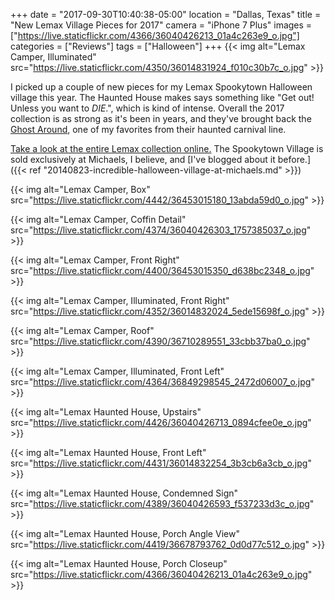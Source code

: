 +++
date = "2017-09-30T10:40:38-05:00"
location = "Dallas, Texas"
title = "New Lemax Village Pieces for 2017"
camera = "iPhone 7 Plus"
images = ["https://live.staticflickr.com/4366/36040426213_01a4c263e9_o.jpg"]
categories = ["Reviews"]
tags = ["Halloween"]
+++
{{< img alt="Lemax Camper, Illuminated" src="https://live.staticflickr.com/4350/36014831924_f010c30b7c_o.jpg" >}}
<!--more-->

I picked up a couple of new pieces for my Lemax Spookytown Halloween village this year. The Haunted House makes says something like "Get out! Unless you want to _DIE_.", which is kind of intense. Overall the 2017 collection is as strong as it's been in years, and they've brought back the [Ghost Around](https://www.lemaxcollection.com/villages/spooky-town/sights-and-sounds/ghost-around-74221), one of my favorites from their haunted carnival line.

[Take a look at the entire Lemax collection online.](http://www.lemaxcollection.com/villages/spooky-town/sights-and-sounds) The Spookytown Village is sold exclusively at Michaels, I believe, and [I've blogged about it before.]({{< ref "20140823-incredible-halloween-village-at-michaels.md" >}})

{{< img alt="Lemax Camper, Box" src="https://live.staticflickr.com/4442/36453015180_13abda59d0_o.jpg" >}}

{{< img alt="Lemax Camper, Coffin Detail" src="https://live.staticflickr.com/4374/36040426303_1757385037_o.jpg" >}}

{{< img alt="Lemax Camper, Front Right" src="https://live.staticflickr.com/4400/36453015350_d638bc2348_o.jpg" >}}

{{< img alt="Lemax Camper, Illuminated, Front Right" src="https://live.staticflickr.com/4352/36014832024_5ede15698f_o.jpg" >}}

{{< img alt="Lemax Camper, Roof" src="https://live.staticflickr.com/4390/36710289551_33cbb37ba0_o.jpg" >}}

{{< img alt="Lemax Camper, Illuminated, Front Left" src="https://live.staticflickr.com/4364/36849298545_2472d06007_o.jpg" >}}

{{< img alt="Lemax Haunted House, Upstairs" src="https://live.staticflickr.com/4426/36040426713_0894cfee0e_o.jpg" >}}

{{< img alt="Lemax Haunted House, Front Left" src="https://live.staticflickr.com/4431/36014832254_3b3cb6a3cb_o.jpg" >}}

{{< img alt="Lemax Haunted House, Condemned Sign" src="https://live.staticflickr.com/4389/36040426593_f537233d3c_o.jpg" >}}

{{< img alt="Lemax Haunted House, Porch Angle View" src="https://live.staticflickr.com/4419/36678793762_0d0d77c512_o.jpg" >}}

{{< img alt="Lemax Haunted House, Porch Closeup" src="https://live.staticflickr.com/4366/36040426213_01a4c263e9_o.jpg" >}}
